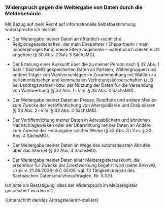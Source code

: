 ### Widerspruch gegen die Weitergabe von Daten durch die Meldebehörde

Mit Bezug auf mein Recht auf informationelle Selbstbestimmung widerspreche ich hiermit:

+ Der Weitergabe meiner Daten an öffentlich-rechtliche Religionsgesellschaften, der mein Ehepartner / Ehepartnerin / mein minderjähriges Kind, meine Eltern angehören – während ich diesen nicht angehöre (§ 30 Abs. 2 Satz 3 SächsMG).

+ Der Erteilung einer Auskunft über die zu meiner Person nach § 32 Abs. 1 Satz 1 SächsMG gespeicherten Daten an Parteien, Wählergruppen und andere Träger von Wahlvorschlägen im Zusammenhang mit Wahlen zu parlamentarischen und kommunalen Vertretungskörperschaften (z. B. bei Landtagswahlen) bzw. der Nutzung der Daten für die Versendung von Wahlwerbung (§ 33 Abs. 1 i.V.m. § 33 Abs. 4 SächsMG).

+ Der Weitergabe meiner Daten an Presse, Rundfunk und andere Medien zum Zwecke der Veröffentlichung von Altersjubilaren und Ehejubilaren (§ 33 Abs. 2 i.V.m. § 33 Abs. 4 SächsMG).

+ Der Veröffentlichung meiner Daten in Adressbüchern und ähnlichen Nachschlagewerken oder der Übermittlung meiner Daten an Andere zum Zwecke der Herausgabe solcher Werke (§ 33 Abs. 3 i.V.m. § 33 Abs. 4 SächsMG).

+ Der Weitergabe meiner Daten im Wege des automatisierten Abrufes über das Internet (§ 32 Abs. 4 SächsMG).

+ Der Weitergabe meiner Daten einer Melderegisterauskunft, die erkennbar für Zwecke der Direktwerbung begehrt wird (siehe BVerwG, Urteil v. 21.06.2006- 6 C 05/05; vgl. 13 Tätigkeitsbericht des Sächsischen Datenschutzbeauftragten, Nr. 5.3.5).

Ich bitte um Bestätigung, dass der Widerspruch im Melderegister gespeichert worden ist.

(Unterschrift der/des Antragstellerin/-stellers)
